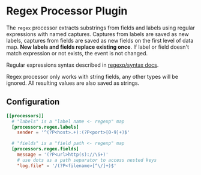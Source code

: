 # Regex Processor Plugin

The `regex` processor extracts substrings from fields and labels using regular expressions with named captures. Captures from labels are saved as new labels, captures from fields are saved as new fields on the first level of data map. **New labels and fields replace existing once**. If label or field doesn't match expression or not exists, the event is not changed.

Regular expressions syntax described in [regexp/syntax docs](https://pkg.go.dev/regexp/syntax).

Regex processor only works with string fields, any other types will be ignored. All resulting values are also saved as strings.

## Configuration
```toml
[[processors]]
  # "labels" is a "label name <- regexp" map
  [processors.regex.labels]
    sender = '^(?P<host>.+):(?P<port>[0-9]+)$'

  # "fields" is a "field path <- regexp" map
  [processors.regex.fields]
    message = '(?P<url>http(s)://\S+)'
    # use dots as a path separator to access nested keys
    "log.file" = '/(?P<filename>[^\/]+)$'
```
